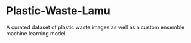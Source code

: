 # Plastic-Waste-Lamu
A curated dataset of plastic waste images as well as a custom ensemble machine learning model.
